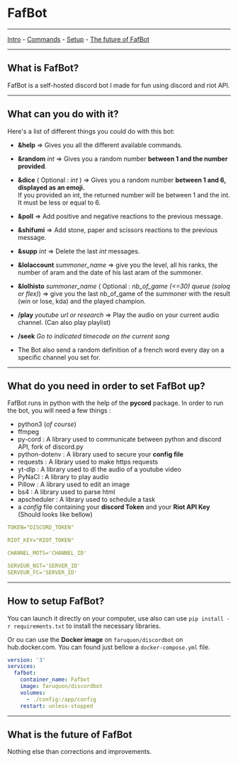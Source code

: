 # FafBot
***
[Intro](#What-is-FafBot) - [Commands](#What-can-you-do-with-it) - [Setup](#What-do-you-need-in-order-to-set-FafBot-up) - [The future of FafBot](#What-is-the-future-of-FafBot)
***
## What is FafBot?
FafBot is a self-hosted discord bot I made for fun using discord and riot API.
***
## What can you do with it?
Here's a list of different things you could do with this bot:
- **&help** => Gives you all the different available commands.
- **&random** *int* => Gives you a random number **between 1 and the number provided**.
- **&dice** ( Optional : *int* ) => Gives you a random number **between 1 and 6, displayed as an emoji.**  
  If you provided an int, the returned number will be between 1 and the int. It must be less or equal to 6.
- **&poll** => Add positive and negative reactions to the previous message.
- **&shifumi** => Add stone, paper and scissors reactions to the previous message.
- **&supp** *int* => Delete the last *int* messages.
- **&lolaccount** *summoner_name* => give you the level, all his ranks, the number of aram and the date of his last aram of the summoner.
- **&lolhisto** *summoner_name* ( Optional : *nb_of_game (<=30)* *queue (soloq or flex)*) => give you the last nb_of_game of the summoner with the result (win or lose, kda) and the played champion.
- **/play** *youtube url or research* => Play the audio on your current audio channel. (Can also play playlist)
- **/seek** *Go to indicated timecode on the current song*

- The Bot also send a random definition of a french word every day on a specific channel you set for.
***
## What do you need in order to set FafBot up?
FafBot runs in python with the help of the **pycord** package. In order to run the bot, you will need a few things :
- python3 (*of course*)
- ffmpeg
- py-cord : A library used to communicate between python and discord API, fork of discord.py
- python-dotenv : A library used to secure your **config file**
- requests : A library used to make https requests
- yt-dlp : A library used to dl the audio of a youtube video
- PyNaCl : A library to play audio
- Pillow : A library used to edit an image
- bs4 : A library used to parse html
- apscheduler : A library used to schedule a task
- a *config* file containing your **discord Token** and your **Riot API Key** (Should looks like bellow)

```yaml
TOKEN="DISCORD_TOKEN"

RIOT_KEY="RIOT_TOKEN"

CHANNEL_MOTS='CHANNEL_ID'

SERVEUR_NST='SERVER_ID'
SERVEUR_FC='SERVER_ID'
```

***
## How to setup FafBot?
You can launch it directly on your computer, use also can use `pip install -r requirements.txt` to install the necessary libraries.

Or ou can use the **Docker image** on `faruquon/discordbot` on hub.docker.com.
You can found just bellow a `docker-compose.yml` file.

```yaml
version: '3'
services:
  fafbot:
    container_name: Fafbot
    image: faruquon/discordbot
    volumes:
      - ./config:/app/config
    restart: unless-stopped
```
***
## What is the future of FafBot
Nothing else than corrections and improvements.
